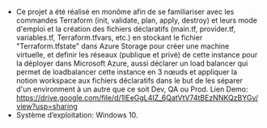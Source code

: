 - Ce projet a été réalisé en monôme afin de se familiariser avec les commandes Terraform (init, validate, plan, apply, destroy) et leurs mode d'emploi et la création des fichiers déclaratifs (main.tf, provider.tf, variables.tf, Terraform.tfvars, etc.) en stockant le fichier "Terraform.tfstate" dans Azure Storage pour créer une machine virtuelle, et definir les réseaux (publique et privé) de cette instance pour la déployer dans Microsoft Azure, aussi déclarer un load balancer qui permet de loadbalancer cette instance en 3 nœuds et appliquer la notion workspace aux fichiers déclaratifs dans le but de les séparer d'un environment à un autre que ce soit Dev, QA ou Prod. Lien Demo: https://drive.google.com/file/d/1IEeGgL4IZ_6QatVtV74tBEzNNKQzBYGv/view?usp=sharing
- Système d’exploitation: Windows 10.
